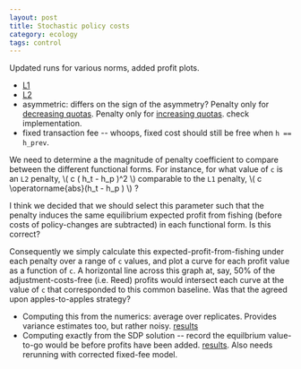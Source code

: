 ```yaml
---
layout: post
title: Stochastic policy costs
category: ecology
tags: control 
---
```



Updated runs for various norms, added profit plots.

- [L1](https://github.com/cboettig/pdg_control/blob/ecc1b23594234cbc99def6114d5ccf6f48908e3a/inst/examples/policycosts/L1.md)
- [L2](https://github.com/cboettig/pdg_control/blob/ecc1b23594234cbc99def6114d5ccf6f48908e3a/inst/examples/policycosts/L2.md)
- asymmetric: differs on the sign of the asymmetry? Penalty only for [decreasing quotas](https://github.com/cboettig/pdg_control/blob/ecc1b23594234cbc99def6114d5ccf6f48908e3a/inst/examples/policycosts/free_increase.md).  Penalty only for [increasing quotas](https://github.com/cboettig/pdg_control/blob/ecc1b23594234cbc99def6114d5ccf6f48908e3a/inst/examples/policycosts/free_decrease.md). check implementation.
- fixed transaction fee -- whoops, fixed cost should still be free when `h == h_prev`. 


We need to determine a the magnitude of penalty coefficient to compare between the different functional forms. For instance, for what value of `c` is an `L2` penalty,
\\( c ( h_t - h_p )^2 \\) comparable to the `L1` penalty, \\( c  \operatorname{abs}(h_t - h_p ) \\) ?

I think we decided that we should select this parameter such that the penalty induces the same equilibrium expected profit from fishing (before costs of policy-changes are subtracted) in each functional form.  Is this correct?  

Consequently we simply calculate this expected-profit-from-fishing under each penalty over a range of `c` values, and plot a curve for each profit value as a function of `c`.  A horizontal line across this graph at, say, 50% of the adjustment-costs-free (i.e. Reed) profits would intersect each curve at the value of `c` that corresponded to this common baseline.  Was that the agreed upon apples-to-apples strategy?


- Computing this from the numerics: average over replicates. Provides variance estimates too, but rather noisy. [results](https://github.com/cboettig/pdg_control/blob/master/inst/examples/policycosts/simulate_npv_curves.md)
- Computing exactly from the SDP solution -- record the equilbrium value-to-go would be before profits have been added. [results](https://github.com/cboettig/pdg_control/blob/master/inst/examples/policycosts/exact_npv.md).  Also needs rerunning with corrected fixed-fee model. 


